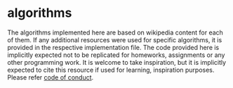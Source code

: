 # algorithms

The algorithms implemented here are based on wikipedia content for each of them. If any additional resources were used for specific algorithms, it is provided in the respective implementation file. The code provided here is implicitly expected not to be replicated for homeworks, assignments or any other programming work.
It is welcome to take inspiration, but it is implicitly expected to cite this resource if used for learning, inspiration purposes.
Please refer <a href="https://github.com/sushmaakoju/algorithms/blob/master/CODE_OF_CONDUCT.md">code of conduct</a>.
